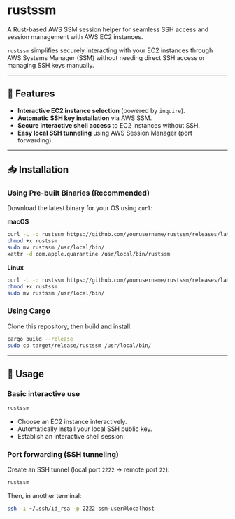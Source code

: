 # rustssm

A Rust-based AWS SSM session helper for seamless SSH access and session management with AWS EC2 instances.

`rustssm` simplifies securely interacting with your EC2 instances through AWS Systems Manager (SSM) without needing direct SSH access or managing SSH keys manually.

---

## 🚀 Features

- **Interactive EC2 instance selection** (powered by `inquire`).
- **Automatic SSH key installation** via AWS SSM.
- **Secure interactive shell access** to EC2 instances without SSH.
- **Easy local SSH tunneling** using AWS Session Manager (port forwarding).

---

## 📥 Installation

### Using Pre-built Binaries (Recommended)

Download the latest binary for your OS using `curl`:

**macOS**

```sh
curl -L -o rustssm https://github.com/yourusername/rustssm/releases/latest/download/rustssm-x86_64-apple-darwin
chmod +x rustssm
sudo mv rustssm /usr/local/bin/
xattr -d com.apple.quarantine /usr/local/bin/rustssm
```

**Linux**

```sh
curl -L -o rustssm https://github.com/yourusername/rustssm/releases/latest/download/rustssm-x86_64-unknown-linux-gnu
chmod +x rustssm
sudo mv rustssm /usr/local/bin/
```

### Using Cargo

Clone this repository, then build and install:

```sh
cargo build --release
sudo cp target/release/rustssm /usr/local/bin/
```

---

## 🎯 Usage

### Basic interactive use

```sh
rustssm
```

- Choose an EC2 instance interactively.
- Automatically install your local SSH public key.
- Establish an interactive shell session.

### Port forwarding (SSH tunneling)

Create an SSH tunnel (local port `2222` → remote port `22`):

```sh
rustssm
```

Then, in another terminal:

```sh
ssh -i ~/.ssh/id_rsa -p 2222 ssm-user@localhost
```
